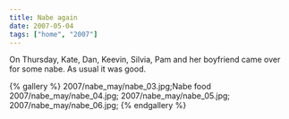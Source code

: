 ```yaml
---
title: Nabe again
date: 2007-05-04
tags: ["home", "2007"]
---
```

On Thursday,  Kate, Dan, Keevin, Silvia, Pam and her boyfriend came over for some nabe.  As usual it was good.

{% gallery %} 
2007/nabe_may/nabe_03.jpg;Nabe food
2007/nabe_may/nabe_04.jpg;
2007/nabe_may/nabe_05.jpg;
2007/nabe_may/nabe_06.jpg;
{% endgallery %}
